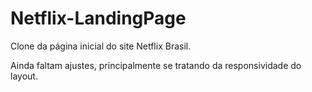 # Netflix-LandingPage
Clone da página inicial do site Netflix Brasil. 

Ainda faltam ajustes, principalmente se tratando da responsividade do layout. 
